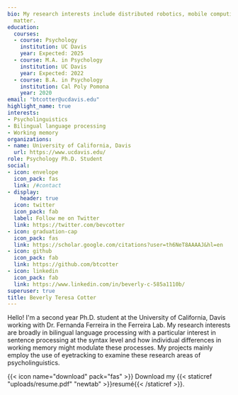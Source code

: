 ```yaml
---
bio: My research interests include distributed robotics, mobile computing and programmable
  matter.
education:
  courses:
  - course: Psychology
    institution: UC Davis 
    year: Expected: 2025 
  - course: M.A. in Psychology 
    institution: UC Davis 
    year: Expected: 2022 
  - course: B.A. in Psychology
    institution: Cal Poly Pomona 
    year: 2020
email: "btcotter@ucdavis.edu"
highlight_name: true
interests:
- Psycholinguistics
- Bilingual language processing 
- Working memory 
organizations:
- name: University of California, Davis 
  url: https://www.ucdavis.edu/
role: Psychology Ph.D. Student 
social:
- icon: envelope
  icon_pack: fas
  link: /#contact
- display:
    header: true
  icon: twitter
  icon_pack: fab
  label: Follow me on Twitter
  link: https://twitter.com/bevcotter
- icon: graduation-cap
  icon_pack: fas
  link: https://scholar.google.com/citations?user=th6NeT8AAAAJ&hl=en
- icon: github
  icon_pack: fab
  link: https://github.com/btcotter
- icon: linkedin
  icon_pack: fab
  link: https://www.linkedin.com/in/beverly-c-585a1110b/
superuser: true
title: Beverly Teresa Cotter
---
```


Hello! I'm a second year Ph.D. student at the University of California, Davis working with Dr. Fernanda Ferreira in the Ferreira Lab. My research interests are broadly in bilingual language processing with a particular interest in sentence processing at the syntax level and how individual differences in working memory might modulate these processes. My projects mainly employ the use of eyetracking to examine these research areas of psycholinguistics. 

{{< icon name="download" pack="fas" >}} Download my {{< staticref "uploads/resume.pdf" "newtab" >}}resumé{{< /staticref >}}.
